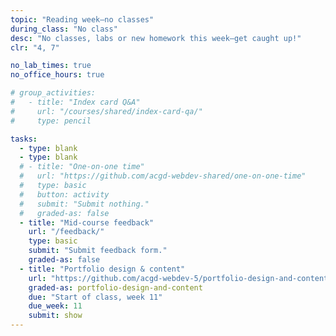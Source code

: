 ```yaml
---
topic: "Reading week—no classes"
during_class: "No class"
desc: "No classes, labs or new homework this week—get caught up!"
clr: "4, 7"

no_lab_times: true
no_office_hours: true

# group_activities:
#   - title: "Index card Q&A"
#     url: "/courses/shared/index-card-qa/"
#     type: pencil

tasks:
  - type: blank
  - type: blank
  # - title: "One-on-one time"
  #   url: "https://github.com/acgd-webdev-shared/one-on-one-time"
  #   type: basic
  #   button: activity
  #   submit: "Submit nothing."
  #   graded-as: false
  - title: "Mid-course feedback"
    url: "/feedback/"
    type: basic
    submit: "Submit feedback form."
    graded-as: false
  - title: "Portfolio design & content"
    url: "https://github.com/acgd-webdev-5/portfolio-design-and-content"
    graded-as: portfolio-design-and-content
    due: "Start of class, week 11"
    due_week: 11
    submit: show
---
```

